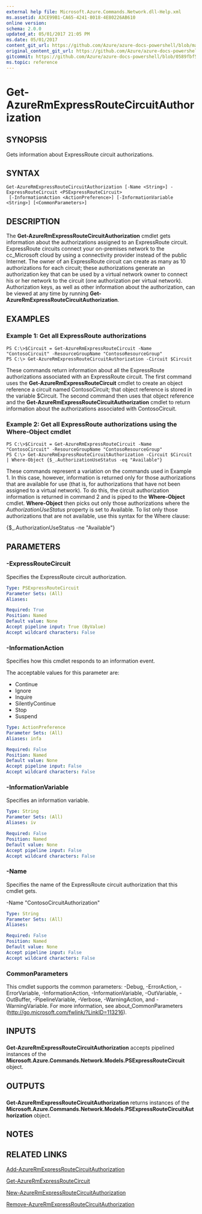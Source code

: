 ```yaml
---
external help file: Microsoft.Azure.Commands.Network.dll-Help.xml
ms.assetid: A3CE99B1-CA65-4241-8018-4E80226AB610
online version:
schema: 2.0.0
updated_at: 05/01/2017 21:05 PM
ms.date: 05/01/2017
content_git_url: https://github.com/Azure/azure-docs-powershell/blob/master/azureps-cmdlets-docs/ResourceManager/AzureRM.Network/v1.0.13/Get-AzureRmExpressRouteCircuitAuthorization.md
original_content_git_url: https://github.com/Azure/azure-docs-powershell/blob/master/azureps-cmdlets-docs/ResourceManager/AzureRM.Network/v1.0.13/Get-AzureRmExpressRouteCircuitAuthorization.md
gitcommit: https://github.com/Azure/azure-docs-powershell/blob/0589fbf53d27e39e0cf445261d29c64fb0859d62
ms.topic: reference
---
```


# Get-AzureRmExpressRouteCircuitAuthorization

## SYNOPSIS
Gets information about ExpressRoute circuit authorizations.

## SYNTAX

```
Get-AzureRmExpressRouteCircuitAuthorization [-Name <String>] -ExpressRouteCircuit <PSExpressRouteCircuit>
 [-InformationAction <ActionPreference>] [-InformationVariable <String>] [<CommonParameters>]
```

## DESCRIPTION
The **Get-AzureRmExpressRouteCircuitAuthorization** cmdlet gets information about the authorizations assigned to an ExpressRoute circuit.
ExpressRoute circuits connect your on-premises network to the cc_Microsoft cloud by using a connectivity provider instead of the public Internet.
The owner of an ExpressRoute circuit can create as many as 10 authorizations for each circuit; these authorizations generate an authorization key that can be used by a virtual network owner to connect his or her network to the circuit (one authorization per virtual network).
Authorization keys, as well as other information about the authorization, can be viewed at any time by running **Get-AzureRmExpressRouteCircuitAuthorization**.

## EXAMPLES

### Example 1: Get all ExpressRoute authorizations
```
PS C:\>$Circuit = Get-AzureRmExpressRouteCircuit -Name "ContosoCircuit" -ResourceGroupName "ContosoResourceGroup"
PS C:\> Get-AzureRmExpressRouteCircuitAuthorization -Circuit $Circuit
```

These commands return information about all the ExpressRoute authorizations associated with an ExpressRoute circuit.
The first command uses the **Get-AzureRmExpressRouteCircuit** cmdlet to create an object reference a circuit named ContosoCircuit; that object reference is stored in the variable $Circuit.
The second command then uses that object reference and the **Get-AzureRmExpressRouteCircuitAuthorization** cmdlet to return information about the authorizations associated with ContosoCircuit.

### Example 2: Get all ExpressRoute authorizations using the Where-Object cmdlet
```
PS C:\>$Circuit = Get-AzureRmExpressRouteCircuit -Name "ContosoCircuit" -ResourceGroupName "ContosoResourceGroup"
PS C:\> Get-AzureRmExpressRouteCircuitAuthorization -Circuit $Circuit | Where-Object {$_.AuthorizationUseStatus -eq "Available"}
```

These commands represent a variation on the commands used in Example 1.
In this case, however, information is returned only for those authorizations that are available for use (that is, for authorizations that have not been assigned to a virtual network).
To do this, the circuit authorization information is returned in command 2 and is piped to the **Where-Object** cmdlet.
**Where-Object** then picks out only those authorizations where the *AuthorizationUseStatus* property is set to Available.
To list only those authorizations that are not available, use this syntax for the Where clause:

{$_.AuthorizationUseStatus -ne "Available"}

## PARAMETERS

### -ExpressRouteCircuit
Specifies the ExpressRoute circuit authorization.

```yaml
Type: PSExpressRouteCircuit
Parameter Sets: (All)
Aliases: 

Required: True
Position: Named
Default value: None
Accept pipeline input: True (ByValue)
Accept wildcard characters: False
```

### -InformationAction
Specifies how this cmdlet responds to an information event.

The acceptable values for this parameter are:

- Continue
- Ignore
- Inquire
- SilentlyContinue
- Stop
- Suspend

```yaml
Type: ActionPreference
Parameter Sets: (All)
Aliases: infa

Required: False
Position: Named
Default value: None
Accept pipeline input: False
Accept wildcard characters: False
```

### -InformationVariable
Specifies an information variable.

```yaml
Type: String
Parameter Sets: (All)
Aliases: iv

Required: False
Position: Named
Default value: None
Accept pipeline input: False
Accept wildcard characters: False
```

### -Name
Specifies the name of the ExpressRoute circuit authorization that this cmdlet gets.

-Name "ContosoCircuitAuthorization"

```yaml
Type: String
Parameter Sets: (All)
Aliases: 

Required: False
Position: Named
Default value: None
Accept pipeline input: False
Accept wildcard characters: False
```

### CommonParameters
This cmdlet supports the common parameters: -Debug, -ErrorAction, -ErrorVariable, -InformationAction, -InformationVariable, -OutVariable, -OutBuffer, -PipelineVariable, -Verbose, -WarningAction, and -WarningVariable. For more information, see about_CommonParameters (http://go.microsoft.com/fwlink/?LinkID=113216).

## INPUTS

###  
**Get-AzureRmExpressRouteCircuitAuthorization** accepts pipelined instances of the **Microsoft.Azure.Commands.Network.Models.PSExpressRouteCircuit** object.

## OUTPUTS

###  
**Get-AzureRmExpressRouteCircuitAuthorization** returns instances of the **Microsoft.Azure.Commands.Network.Models.PSExpressRouteCircuitAuthorization** object.

## NOTES

## RELATED LINKS

[Add-AzureRmExpressRouteCircuitAuthorization](./Add-AzureRmExpressRouteCircuitAuthorization.md)

[Get-AzureRmExpressRouteCircuit](./Get-AzureRmExpressRouteCircuit.md)

[New-AzureRmExpressRouteCircuitAuthorization](./New-AzureRmExpressRouteCircuitAuthorization.md)

[Remove-AzureRmExpressRouteCircuitAuthorization](./Remove-AzureRmExpressRouteCircuitAuthorization.md)


